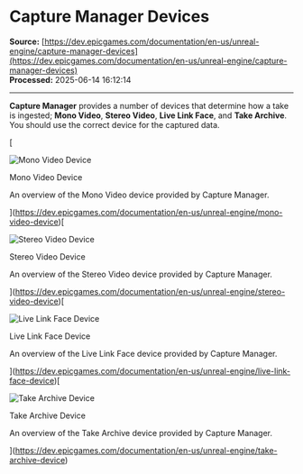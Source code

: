 # Capture Manager Devices

**Source:** [https://dev.epicgames.com/documentation/en-us/unreal-engine/capture-manager-devices](https://dev.epicgames.com/documentation/en-us/unreal-engine/capture-manager-devices)  
**Processed:** 2025-06-14 16:12:14

---

**Capture Manager** provides a number of devices that determine how a take is ingested; **Mono Video**, **Stereo Video**, **Live Link Face**, and **Take Archive**. You should use the correct device for the captured data.

[

![Mono Video Device](images/static/document_list/empty_thumbnail.svg)

Mono Video Device

An overview of the Mono Video device provided by Capture Manager.





](https://dev.epicgames.com/documentation/en-us/unreal-engine/mono-video-device)[

![Stereo Video Device](images/static/document_list/empty_thumbnail.svg)

Stereo Video Device

An overview of the Stereo Video device provided by Capture Manager.





](https://dev.epicgames.com/documentation/en-us/unreal-engine/stereo-video-device)[

![Live Link Face Device](images/static/document_list/empty_thumbnail.svg)

Live Link Face Device

An overview of the Live Link Face device provided by Capture Manager.





](https://dev.epicgames.com/documentation/en-us/unreal-engine/live-link-face-device)[

![Take Archive Device](images/static/document_list/empty_thumbnail.svg)

Take Archive Device

An overview of the Take Archive device provided by Capture Manager.





](https://dev.epicgames.com/documentation/en-us/unreal-engine/take-archive-device)
